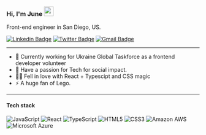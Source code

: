 ### Hi, I'm June <img src="https://media.giphy.com/media/hvRJCLFzcasrR4ia7z/giphy.gif" width="25px">
Front-end engineer in San Diego, US. 

[![Linkedin Badge](https://img.shields.io/badge/-junechoe-0072b1?style=flat&logo=Linkedin&logoColor=white)](https://www.linkedin.com/in/junechoe/ "Connect on LinkedIn")
[![Twitter Badge](https://img.shields.io/badge/-@sevenpencils-00acee?style=flat&logo=Twitter&logoColor=white)](https://twitter.com/intent/follow?screen_name=sevenpencils "Follow on Twitter")
[![Gmail Badge](https://img.shields.io/badge/-jueunchoe@gmail.com-c14438?style=flat&logo=Gmail&logoColor=white)](mailto:jueunchoe@gmail.com "Connect via Email")


-----
- 🔭 Currently working for Ukraine Global Taskforce as a frontend developer volunteer 
- 🚀 Have a passion for Tech for social impact. 
- 👨‍💻 Fell in love with React + Typescipt and CSS magic
- ⚡️ A huge fan of Lego. 


-----
#### Tech stack

![JavaScript](https://img.shields.io/badge/-JavaScript-%23F7DF1C?style=flat-square&logo=javascript&logoColor=000000&labelColor=%23F7DF1C&color=%23FFCE5A)
![React](https://img.shields.io/badge/-React-%23282C34?style=flat-square&logo=react)
![TypeScript](https://img.shields.io/badge/-TypeScript-007ACC?style=flat-square&logo=typescript&logoColor=white)
![HTML5](https://img.shields.io/badge/-HTML5-%23E44D27?style=flat-square&logo=html5&logoColor=ffffff)
![CSS3](https://img.shields.io/badge/-CSS3-%231572B6?style=flat-square&logo=css3)
![Amazon AWS](https://img.shields.io/badge/Amazon%20AWS-232F3E?style=flat-square&logo=amazon-aws)
![Microsoft Azure](https://img.shields.io/badge/Microsoft%20Azure-232F7E?style=flat-square&logo=microsoft-azure)
